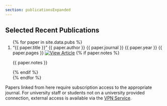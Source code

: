 ```yaml
---
section: publicationsExpanded
---
```


<!-- TODO: Sort out Mark's horrible CSS -->

## Selected Recent Publications

<ol>
{% for paper in site.data.pubs %}
	<li>  
		<span class="content_publications_title">&ldquo;{{ paper.title }}&rdquo;</span>
		<span class="content_publications_authors">{{ paper.author }}</span>
		<span class="content_publications_journal">{{ paper.journal }}</span>
		<span class="content_publications_year">{{ paper.year }}</span>
		<span class="content_publications_pages">{{ paper.pages }}</span>
		<a href="{{ paper.link }}"> <img src="{{site.url}}/images/pdflogo.jpg" alt="View Article"></a>
		{% if paper.notes %}
		<p class="pubNotes">{{ paper.notes }}</p>
		{% endif %}
	</li>
{% endfor %}
</ol>

Papers linked from here require subscription access to the appropriate journal.  For university staff or students not on a university provided connection, external access is available via the [VPN Service](http://www.oucs.ox.ac.uk/network/vpn/).